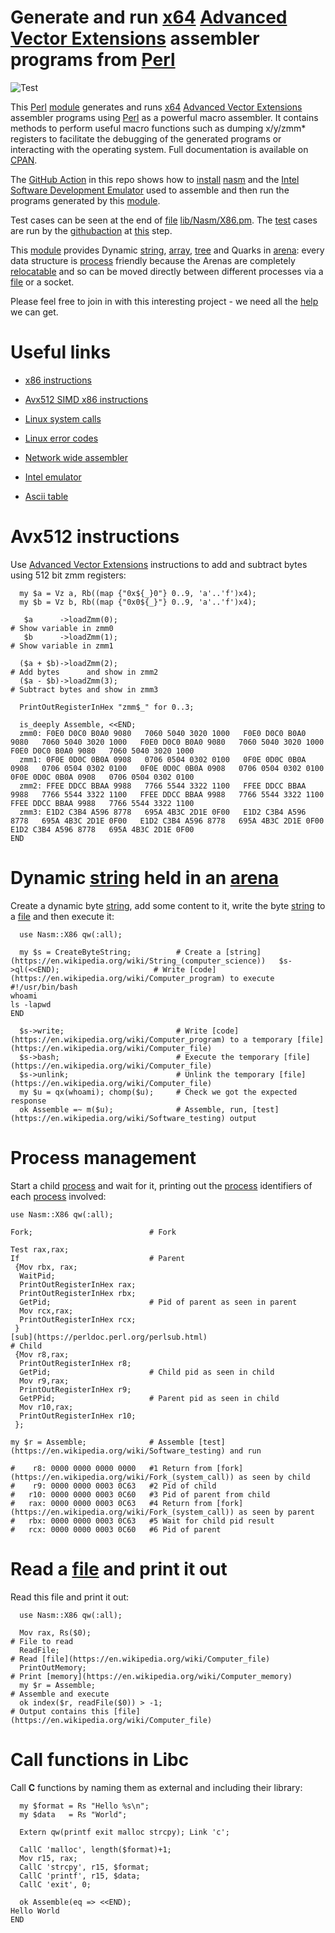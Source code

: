 # Generate and run [x64](https://en.wikipedia.org/wiki/X86-64) [Advanced Vector Extensions](https://en.wikipedia.org/wiki/AVX-512) assembler programs from [Perl](http://www.perl.org/) 

![Test](https://github.com/philiprbrenan/Nasmx86/workflows/Test/badge.svg)


This [Perl](http://www.perl.org/) [module](https://en.wikipedia.org/wiki/Modular_programming) generates and runs [x64](https://en.wikipedia.org/wiki/X86-64) [Advanced Vector Extensions](https://en.wikipedia.org/wiki/AVX-512) assembler programs using [Perl](http://www.perl.org/) as
a powerful macro assembler. It contains methods to perform useful macro
functions such as dumping x/y/zmm* registers to facilitate the debugging of the
generated programs or interacting with the operating system.  Full documentation
is available on [CPAN](https://metacpan.org/pod/Nasm::X86).


The [GitHub Action](https://docs.github.com/en/free-pro-team@latest/actions/quickstart) in this repo shows how to [install](https://en.wikipedia.org/wiki/Installation_(computer_programs)) [nasm](https://github.com/netwide-assembler/nasm) and the [Intel Software Development Emulator](https://software.intel.com/content/www/us/en/develop/articles/intel-software-development-emulator.html) used
to assemble and then run the programs generated by this [module](https://en.wikipedia.org/wiki/Modular_programming). 

Test cases can be seen at the end of [file](https://en.wikipedia.org/wiki/Computer_file) [lib/Nasm/X86.pm](https://github.com/philiprbrenan/NasmX86/blob/main/lib/Nasm/X86.pm).
The [test](https://en.wikipedia.org/wiki/Software_testing) cases are run by the
[githubaction](https://github.com/philiprbrenan/NasmX86/blob/main/.github/workflows/main.yml#L54)
at
[this](https://github.com/philiprbrenan/NasmX86/blob/ca87d729f32a89cbbe97d5ce9112f9cf614ccb23/.github/workflows/main.yml#L54.)
step.


This [module](https://en.wikipedia.org/wiki/Modular_programming) provides Dynamic [string](https://en.wikipedia.org/wiki/String_(computer_science)), [array](https://en.wikipedia.org/wiki/Dynamic_array), [tree](https://en.wikipedia.org/wiki/Tree_(data_structure)) and Quarks in [arena](https://en.wikipedia.org/wiki/Region-based_memory_management): every data
structure is [process](https://en.wikipedia.org/wiki/Process_management_(computing)) friendly because the Arenas are completely [relocatable](https://en.wikipedia.org/wiki/Relocation_%28computing%29) and
so can be moved directly between different processes via a [file](https://en.wikipedia.org/wiki/Computer_file) or a socket.


Please feel free to join in with this interesting project - we need all the [help](https://en.wikipedia.org/wiki/Online_help) we can get.

# Useful links

- [x86 instructions](https://hjlebbink.github.io/x86doc/)

- [Avx512 SIMD x86 instructions](https://www.officedaytime.com/simd512e/)

- [Linux system calls](https://filippo.io/linux-syscall-table/)

- [Linux error codes](https://www-numi.fnal.gov/offline_software/srt_public_context/WebDocs/Errors/unix_system_errors.html)

- [Network wide assembler](https://www.nasm.us/xdoc/2.15.05/html/nasmdoc0.html)

- [Intel emulator](https://software.intel.com/content/dam/develop/external/us/en/documents/downloads/sde-external-8.63.0-2021-01-18-lin.tar.bz2)

- [Ascii table](https://www.asciitable.com/)


# Avx512 instructions

Use [Advanced Vector Extensions](https://en.wikipedia.org/wiki/AVX-512) instructions to add and subtract bytes using 512 bit zmm registers:

```
  my $a = Vz a, Rb((map {"0x${_}0"} 0..9, 'a'..'f')x4);
  my $b = Vz b, Rb((map {"0x0${_}"} 0..9, 'a'..'f')x4);

   $a      ->loadZmm(0);                                                        # Show variable in zmm0
   $b      ->loadZmm(1);                                                        # Show variable in zmm1

  ($a + $b)->loadZmm(2);                                                        # Add bytes      and show in zmm2
  ($a - $b)->loadZmm(3);                                                        # Subtract bytes and show in zmm3

  PrintOutRegisterInHex "zmm$_" for 0..3;

  is_deeply Assemble, <<END;
  zmm0: F0E0 D0C0 B0A0 9080   7060 5040 3020 1000   F0E0 D0C0 B0A0 9080   7060 5040 3020 1000   F0E0 D0C0 B0A0 9080   7060 5040 3020 1000   F0E0 D0C0 B0A0 9080   7060 5040 3020 1000
  zmm1: 0F0E 0D0C 0B0A 0908   0706 0504 0302 0100   0F0E 0D0C 0B0A 0908   0706 0504 0302 0100   0F0E 0D0C 0B0A 0908   0706 0504 0302 0100   0F0E 0D0C 0B0A 0908   0706 0504 0302 0100
  zmm2: FFEE DDCC BBAA 9988   7766 5544 3322 1100   FFEE DDCC BBAA 9988   7766 5544 3322 1100   FFEE DDCC BBAA 9988   7766 5544 3322 1100   FFEE DDCC BBAA 9988   7766 5544 3322 1100
  zmm3: E1D2 C3B4 A596 8778   695A 4B3C 2D1E 0F00   E1D2 C3B4 A596 8778   695A 4B3C 2D1E 0F00   E1D2 C3B4 A596 8778   695A 4B3C 2D1E 0F00   E1D2 C3B4 A596 8778   695A 4B3C 2D1E 0F00
END
```


# Dynamic [string](https://en.wikipedia.org/wiki/String_(computer_science)) held in an [arena](https://en.wikipedia.org/wiki/Region-based_memory_management) 

Create a dynamic byte [string](https://en.wikipedia.org/wiki/String_(computer_science)), add some content to it, write the byte [string](https://en.wikipedia.org/wiki/String_(computer_science)) to
a [file](https://en.wikipedia.org/wiki/Computer_file) and then execute it:

```
  use Nasm::X86 qw(:all);

  my $s = CreateByteString;          # Create a [string](https://en.wikipedia.org/wiki/String_(computer_science))   $s->ql(<<END);                     # Write [code](https://en.wikipedia.org/wiki/Computer_program) to execute
#!/usr/bin/bash
whoami
ls -lapwd
END

  $s->write;                         # Write [code](https://en.wikipedia.org/wiki/Computer_program) to a temporary [file](https://en.wikipedia.org/wiki/Computer_file) 
  $s->bash;                          # Execute the temporary [file](https://en.wikipedia.org/wiki/Computer_file) 
  $s->unlink;                        # Unlink the temporary [file](https://en.wikipedia.org/wiki/Computer_file) 
  my $u = qx(whoami); chomp($u);     # Check we got the expected response
  ok Assemble =~ m($u);              # Assemble, run, [test](https://en.wikipedia.org/wiki/Software_testing) output
```


# Process management


Start a child [process](https://en.wikipedia.org/wiki/Process_management_(computing)) and wait for it, printing out the [process](https://en.wikipedia.org/wiki/Process_management_(computing)) identifiers of
each [process](https://en.wikipedia.org/wiki/Process_management_(computing)) involved:


  ```
  use Nasm::X86 qw(:all);

  Fork;                          # Fork

  Test rax,rax;
  If                             # Parent
   {Mov rbx, rax;
    WaitPid;
    PrintOutRegisterInHex rax;
    PrintOutRegisterInHex rbx;
    GetPid;                      # Pid of parent as seen in parent
    Mov rcx,rax;
    PrintOutRegisterInHex rcx;
   }
  [sub](https://perldoc.perl.org/perlsub.html)                            # Child
   {Mov r8,rax;
    PrintOutRegisterInHex r8;
    GetPid;                      # Child pid as seen in child
    Mov r9,rax;
    PrintOutRegisterInHex r9;
    GetPPid;                     # Parent pid as seen in child
    Mov r10,rax;
    PrintOutRegisterInHex r10;
   };

  my $r = Assemble;              # Assemble [test](https://en.wikipedia.org/wiki/Software_testing) and run

  #    r8: 0000 0000 0000 0000   #1 Return from [fork](https://en.wikipedia.org/wiki/Fork_(system_call)) as seen by child
  #    r9: 0000 0000 0003 0C63   #2 Pid of child
  #   r10: 0000 0000 0003 0C60   #3 Pid of parent from child
  #   rax: 0000 0000 0003 0C63   #4 Return from [fork](https://en.wikipedia.org/wiki/Fork_(system_call)) as seen by parent
  #   rbx: 0000 0000 0003 0C63   #5 Wait for child pid result
  #   rcx: 0000 0000 0003 0C60   #6 Pid of parent
  ```


# Read a [file](https://en.wikipedia.org/wiki/Computer_file) and print it out


Read this file and print it out:

```
  use Nasm::X86 qw(:all);

  Mov rax, Rs($0);                                                              # File to read
  ReadFile;                                                                     # Read [file](https://en.wikipedia.org/wiki/Computer_file) 
  PrintOutMemory;                                                               # Print [memory](https://en.wikipedia.org/wiki/Computer_memory) 
  my $r = Assemble;                                                             # Assemble and execute
  ok index($r, readFile($0)) > -1;                                              # Output contains this [file](https://en.wikipedia.org/wiki/Computer_file) 
```

# Call functions in Libc

Call **C** functions by naming them as external and including their library:

```
  my $format = Rs "Hello %s\n";
  my $data   = Rs "World";

  Extern qw(printf exit malloc strcpy); Link 'c';

  CallC 'malloc', length($format)+1;
  Mov r15, rax;
  CallC 'strcpy', r15, $format;
  CallC 'printf', r15, $data;
  CallC 'exit', 0;

  ok Assemble(eq => <<END);
Hello World
END
```
